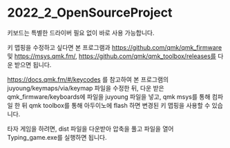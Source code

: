 # 2022_2_OpenSourceProject

키보드는 특별한 드라이버 필요 없이 바로 사용 가능합니다.

키 맵핑을 수정하고 싶다면 본 프로그램과 
https://github.com/qmk/qmk_firmware 및
https://msys.qmk.fm/,
https://github.com/qmk/qmk_toolbox/releases를 다운 받으면 됩니다.

https://docs.qmk.fm/#/keycodes 를 참고하여
본 프로그램의 juyoung/keymaps/via/keymap 파일을 수정한 뒤, 
다운 받은 qmk_firmware/keyboards에 파일을 juyoung 파일을 넣고,
qmk msys를 통해 컴파일 한 뒤 qmk toolbox를 통해 아두이노에 flash 하면 변경된 키 맵핑을 사용할 수 있습니다.

타자 게임을 하려면, dist 파일을 다운받아 압축을 풀고 파일을 열어 Typing_game.exe를 실행하면 됩니다.
